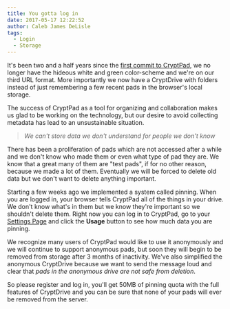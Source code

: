 ```yaml
---
title: You gotta log in
date: 2017-05-17 12:22:52
author: Caleb James DeLisle
tags:
  - Login
  - Storage
---
```


It's been two and a half years since the [first commit to CryptPad](https://github.com/xwiki-labs/cryptpad/commit/1508c7ba71f5de5e51f061fbef45bc1f18493832),
we no longer have the hideous white and green color-scheme and we're on our third URL format.
More importantly we now have a CryptDrive with folders instead of just remembering a few recent
pads in the browser's local storage.

The success of CryptPad as a tool for organizing and collaboration makes us glad to be working on
the technology, but our desire to avoid collecting metadata has lead to an unsustainable situation.

> *We can't store data we don't understand for people we don't know*

There has been a proliferation of pads which are not accessed after a while and we don't know who
made them or even what type of pad they are. We know that a great many of them are "test pads",
if for no other reason, because we made a lot of them. Eventually we will be forced to delete old
data but we don't want to delete anything important.

Starting a few weeks ago we implemented a system called pinning. When you are logged in, your
browser tells CryptPad all of the things in your drive. We don't know what's in them but we know
they're important so we shouldn't delete them. Right now you can log in to CryptPad, go to your
[Settings Page](https://cryptpad.fr/settings/) and click the **Usage** button to see how much data
you are pinning.

We recognize many users of CryptPad would like to use it anonymously and we will continue to support
anonymous pads, but soon they will begin to be removed from storage after 3 months of inactivity.
We've also simplified the anonymous CryptDrive because we want to send the message loud and clear
that *pads in the anonymous drive are not safe from deletion*.

So please register and log in, you'll get 50MB of pinning quota with the full features of CryptDrive
and you can be sure that none of your pads will ever be removed from the server.
